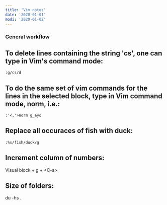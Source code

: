 ```yaml
---
title: 'Vim notes'
date: '2020-01-01'
modi: '2020-01-02'
---
```


### General workflow

## To delete lines containing the string 'cs', one can type in Vim's command mode:

`:g/cs/d`

## To do the same set of vim commands for the lines in the selected block, type in Vim command mode, norm, i.e.:

`:'<,'>norm g_ayo`

## Replace all occuraces of fish with duck:

`:%s/fish/duck/g`

## Increment column of numbers:

Visual block + g + \<C-a>

## Size of folders:

du -hs .
